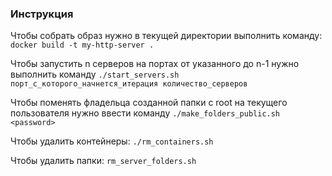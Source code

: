 ### Инструкция
Чтобы собрать образ нужно в текущей директории выполнить команду: `docker build -t my-http-server .`  

Чтобы запустить n серверов на портах от указанного до n-1 нужно выполнить команду `./start_servers.sh порт_с_которого_начнется_итерация количество_серверов`  

Чтобы поменять фладельца созданной папки с root на текущего пользователя нужно ввести команду `./make_folders_public.sh <password>`

Чтобы удалить контейнеры: `./rm_containers.sh`

Чтобы удалить папки: `rm_server_folders.sh`

